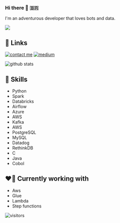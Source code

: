 
### Hi there 👋 :brazil:
I'm an adventurous developer that loves bots and data.

![](djif.gif)

  
## 🔗 Links


[![contact me](https://img.shields.io/badge/Tutanota-840010?style=for-the-badge&logo=Tutanota&logoColor=white)](mailto:minhadona@tutanota.com?subject=GitHub)
[![medium](https://img.shields.io/badge/Medium-12100E?style=for-the-badge&logo=medium&logoColor=white)](https://minhadona.medium.com/) 
  
![github stats](https://github-readme-stats.vercel.app/api?username=minhadona&show_icons=true&theme=merko)



## :robot: Skills
+ Python
+ Spark
+ Databricks
+ Airflow
+ Azure
+ AWS
+ Kafka
+ AWS
+ PostgreSQL
+ MySQL
+ Datadog
+ RethinkDB
+ C
+ Java
+ Cobol

## :heart_on_fire: Currently working with
+ Aws
+ Glue
+ Lambda
+ Step functions


![visitors](https://visitor-badge.laobi.icu/badge?page_id=minhadona)
